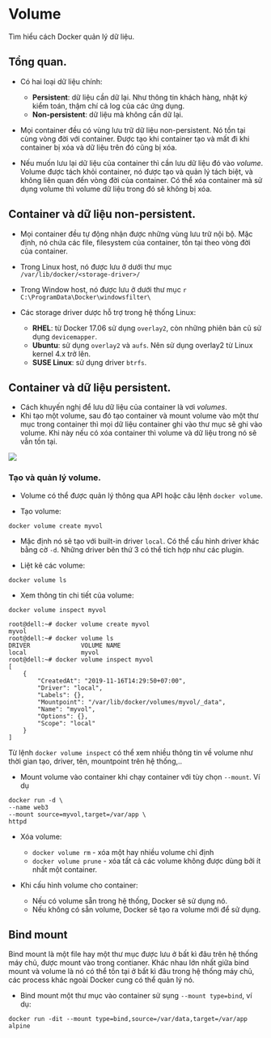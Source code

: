 # Volume

Tìm hiểu cách Docker quản lý dữ liệu.

## Tổng quan.
- Có hai loại dữ liệu chính:
    - **Persistent**: dữ liệu cần dữ lại. Như thông tin khách hàng, nhật ký kiểm toán, thậm chí cả log của các ứng dụng.
    - **Non-persistent**: dữ liệu mà không cần dữ lại.

- Mọi container đều có vùng lưu trữ dữ liệu non-persistent. Nó tồn tại cùng vòng đời với container. Được tạo khi container tạo và mất đi khi container bị xóa và dữ liệu trên đó cũng bị xóa.
- Nếu muốn lưu lại dữ liệu của container thì cần lưu dữ liệu đó vào *volume*. Volume được tách khỏi container, nó được tạo và quản lý tách biệt, và không liên quan đến vòng đời của container. Có thể xóa container mà sử dụng volume thì volume dữ liệu trong đó sẽ không bị xóa. 


## Container và dữ liệu non-persistent.
- Mọi container đều tự động nhận được những vùng lưu trữ nội bộ. Mặc định, nó chứa các file, filesystem của container, tồn tại theo vòng đời của container.

- Trong Linux host, nó được lưu ở dưới thư mục `/var/lib/docker/<storage-driver>/`
- Trong Window host, nó được lưu ở dưới thư mục `r C:\ProgramData\Docker\windowsfilter\`
- Các storage driver dược hỗ trợ trong hệ thống Linux:
    - **RHEL**: từ Docker 17.06 sử dụng `overlay2`, còn những phiên bản cũ sử dụng `devicemapper`.
    - **Ubuntu**: sử dụng `overlay2` và `aufs`. Nên sử dụng overlay2 từ Linux kernel 4.x trở lên.
    - **SUSE Linux**: sử dụng driver `btrfs`.

## Container và dữ liệu persistent.
- Cách khuyến nghị để lưu dữ liệu của container là vơi *volumes*.
- Khi tạo một volume, sau đó tạo container và mount volume vào một thư mục trong container thì mọi dữ liệu container ghi vào thư mục sẽ ghi vào volume. Khi này nếu có xóa container thì volume và dữ liệu trong nó sẽ vẫn tồn tại.

![](https://i.imgur.com/PuHFzrj.png)

### Tạo và quản lý volume.
- Volume có thể được quản lý thông qua API hoặc câu lệnh `docker volume`.

- Tạo volume:
```
docker volume create myvol
```
- Mặc định nó sẽ tạo với built-in driver `local`. Có thể cấu hình driver khác bằng cờ `-d`. Những driver bên thứ 3 có thể tích hợp như các plugin.

- Liệt kê các volume:
```
docker volume ls
```
- Xem thông tin chi tiết của volume:
```
docker volume inspect myvol
```
```
root@dell:~# docker volume create myvol
myvol
root@dell:~# docker volume ls
DRIVER              VOLUME NAME
local               myvol
root@dell:~# docker volume inspect myvol
[
    {
        "CreatedAt": "2019-11-16T14:29:50+07:00",
        "Driver": "local",
        "Labels": {},
        "Mountpoint": "/var/lib/docker/volumes/myvol/_data",
        "Name": "myvol",
        "Options": {},
        "Scope": "local"
    }
]
```
Từ lệnh `docker volume inspect` có thể xem nhiều thông tin về volume như thời gian tạo, driver, tên, mountpoint trên hệ thống,..

- Mount volume vào container khi chạy container với tùy chọn `--mount`. Ví dụ 

```
docker run -d \
--name web3
--mount source=myvol,target=/var/app \
httpd
```

- Xóa volume:
    - `docker volume rm` - xóa một hay nhiều volume chỉ định
    - `docker volume prune` - xóa tất cả các volume không được dùng bởi ít nhất một container.

- Khi cấu hình volume cho container:
    - Nếu có volume sẵn trong hệ thống, Docker sẽ sử dụng nó.
    - Nếu không có sẵn volume, Docker sẽ tạo ra volume mới để sử dụng.


## Bind mount
Bind mount là một file hay một thư mục được lưu ở bất kì đâu trên hệ thống máy chủ, được mount vào trong contianer. 
Khác nhau lớn nhất giữa bind mount và volume là nó có thể tồn tại ở bất kì đâu trong hệ thống máy chủ, các process khác ngoài Docker cung có thể quản lý nó.

- Bind mount một thư mục vào container sử sụng `--mount type=bind`, ví dụ:
```
docker run -dit --mount type=bind,source=/var/data,target=/var/app alpine
```


## 